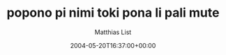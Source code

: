 ---
title: 'popono pi nimi toki pona li pali mute'
posts: 2
hash: 't222'
author: 'Matthias List'
date: 2004-05-20T16:37:00+00:00
sources:
  - http://forums.tokipona.org/viewtopic.php%3Ft=222.html
---